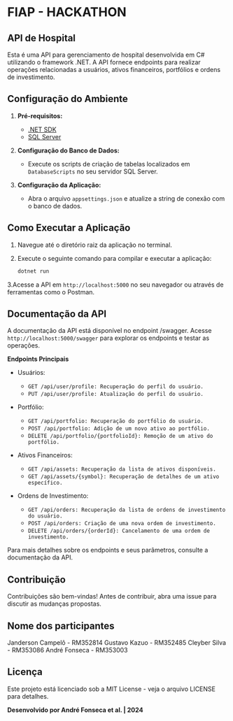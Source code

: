 # FIAP - HACKATHON
## API de Hospital

Esta é uma API para gerenciamento de hospital desenvolvida em C# utilizando o framework .NET. A API fornece endpoints para realizar operações relacionadas a usuários, ativos financeiros, portfólios e ordens de investimento.

## Configuração do Ambiente

1. **Pré-requisitos:**
   - [.NET SDK](https://dotnet.microsoft.com/download)
   - [SQL Server](https://www.microsoft.com/sql-server/)

2. **Configuração do Banco de Dados:**
   - Execute os scripts de criação de tabelas localizados em `DatabaseScripts` no seu servidor SQL Server.

3. **Configuração da Aplicação:**
   - Abra o arquivo `appsettings.json` e atualize a string de conexão com o banco de dados.

## Como Executar a Aplicação

1. Navegue até o diretório raiz da aplicação no terminal.

2. Execute o seguinte comando para compilar e executar a aplicação:
   ```bash
   dotnet run
3.Acesse a API em `http://localhost:5000` no seu navegador ou através de ferramentas como o Postman.

## Documentação da API
A documentação da API está disponível no endpoint /swagger. Acesse `http://localhost:5000/swagger` para explorar os endpoints e testar as operações.

**Endpoints Principais**
- Usuários:

  - `GET /api/user/profile: Recuperação do perfil do usuário.`
  - `PUT /api/user/profile: Atualização do perfil do usuário.`

- Portfólio:

  - `GET /api/portfolio: Recuperação do portfólio do usuário.`
  - `POST /api/portfolio: Adição de um novo ativo ao portfólio.`
  - `DELETE /api/portfolio/{portfolioId}: Remoção de um ativo do portfólio.`

- Ativos Financeiros:

  - `GET /api/assets: Recuperação da lista de ativos disponíveis.`
  - `GET /api/assets/{symbol}: Recuperação de detalhes de um ativo específico.`

- Ordens de Investimento:
  
  - `GET /api/orders: Recuperação da lista de ordens de investimento do usuário.`
  - `POST /api/orders: Criação de uma nova ordem de investimento.`
  - `DELETE /api/orders/{orderId}: Cancelamento de uma ordem de investimento.`
    
Para mais detalhes sobre os endpoints e seus parâmetros, consulte a documentação da API.

## Contribuição
Contribuições são bem-vindas! Antes de contribuir, abra uma issue para discutir as mudanças propostas.

## Nome dos participantes
Janderson Campelô - RM352814
Gustavo Kazuo - RM352485
Cleyber Silva - RM353086
André Fonseca -  RM353003

## Licença
Este projeto está licenciado sob a MIT License - veja o arquivo LICENSE para detalhes.

**Desenvolvido por André Fonseca et al. | 2024**
